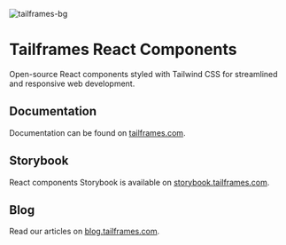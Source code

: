 ![tailframes-bg](https://github.com/Tailframes/react-components/assets/16625075/8cc21bfc-44f2-4d77-8cd9-ef238a831d3d)

# Tailframes React Components
Open-source React components styled with Tailwind CSS for streamlined and responsive web development.

## Documentation

Documentation can be found on [tailframes.com](https://tailframes.com/getting-started/introduction).

## Storybook

React components Storybook is available on [storybook.tailframes.com](https://storybook.tailframes.com).

## Blog

Read our articles on [blog.tailframes.com](https://blog.tailframes.com).
